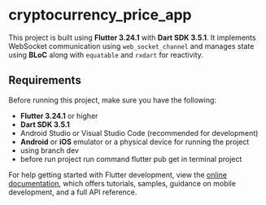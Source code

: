 # cryptocurrency_price_app

This project is built using **Flutter 3.24.1** with **Dart SDK 3.5.1**. It implements WebSocket communication using `web_socket_channel` and manages state using **BLoC** along with `equatable` and `rxdart` for reactivity.

## Requirements

Before running this project, make sure you have the following:

- **Flutter 3.24.1** or higher
- **Dart SDK 3.5.1**
- Android Studio or Visual Studio Code (recommended for development)
- **Android** or **iOS** emulator or a physical device for running the project
- using branch dev
- before run project run command flutter pub get in terminal project

For help getting started with Flutter development, view the
[online documentation](https://docs.flutter.dev/), which offers tutorials,
samples, guidance on mobile development, and a full API reference.
